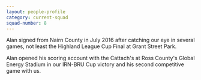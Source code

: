 ```yaml
---
layout: people-profile
category: current-squad
squad-number: 8
---
```

Alan signed from Nairn County in July 2016 after catching our eye in several games, not least the Highland League Cup Final at Grant Street Park.

Alan opened his scoring account with the Cattach's at Ross County's Global Energy Stadium in our IRN-BRU Cup victory and his second competitive game with us.